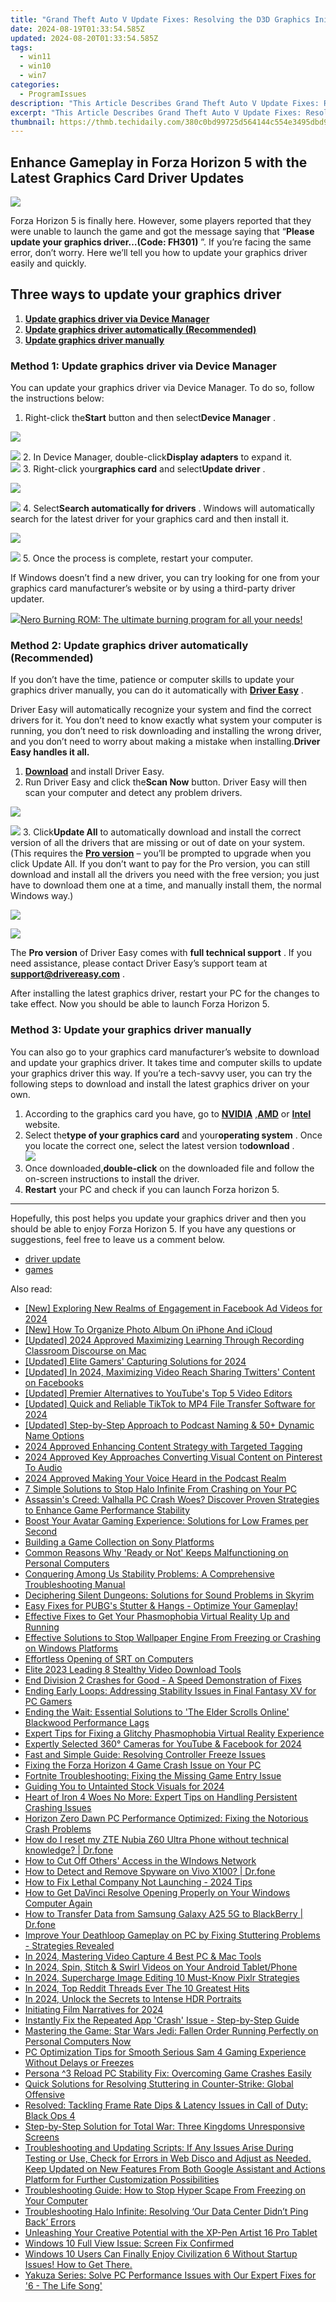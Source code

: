 ```yaml
---
title: "Grand Theft Auto V Update Fixes: Resolving the D3D Graphics Initialization Error (ERR_GFX_D3D_INIT)"
date: 2024-08-19T01:33:54.585Z
updated: 2024-08-20T01:33:54.585Z
tags:
  - win11
  - win10
  - win7
categories:
  - ProgramIssues
description: "This Article Describes Grand Theft Auto V Update Fixes: Resolving the D3D Graphics Initialization Error (ERR_GFX_D3D_INIT)"
excerpt: "This Article Describes Grand Theft Auto V Update Fixes: Resolving the D3D Graphics Initialization Error (ERR_GFX_D3D_INIT)"
thumbnail: https://thmb.techidaily.com/380c0bd99725d564144c554e3495dbd9ae260fd185cc36120b3c443e5fa292b5.JPEG
---
```


## Enhance Gameplay in Forza Horizon 5 with the Latest Graphics Card Driver Updates

![](https://images.drivereasy.com/wp-content/uploads/2021/11/forza-horizon-5-code-FH301.jpg)

 Forza Horizon 5 is finally here. However, some players reported that they were unable to launch the game and got the message saying that “**Please update your graphics driver…(Code: FH301)** ”. If you’re facing the same error, don’t worry. Here we’ll tell you how to update your graphics driver easily and quickly.

## Three ways to update your graphics driver

1. **[Update graphics driver via Device Manager](https://tools.techidaily.com/drivereasy/download/)**
2. **[Update graphics driver automatically (Recommended)](https://www.drivereasy.com/knowledge/forza-horizon-5-update-graphics-driver/#Method2)**
3. **[Update graphics driver manually](https://tools.techidaily.com/drivereasy/download/)**

### Method 1: Update graphics driver via Device Manager

 You can update your graphics driver via Device Manager. To do so, follow the instructions below:

1. Right-click the**Start** button and then select**Device Manager** .  
<!-- affiliate ads begin -->
<a href="https://shop.systoolsgroup.com/affiliate.php?ACCOUNT=SYSTOOBY&AFFILIATE=108875&PATH=https%3A%2F%2Fwww.systoolsgroup.com%3FAFFILIATE%3D108875%26RESOURCE%3DSysTools%2BSQL%2BRecovery"><img src="https://www.systoolsgroup.com/box/sql-recovery.png" border="0"></a>
<!-- affiliate ads end -->
![](https://images.drivereasy.com/wp-content/uploads/2021/11/start-device-manager.jpg)
2. In Device Manager, double-click**Display adapters** to expand it.  
![](https://images.drivereasy.com/wp-content/uploads/2021/11/display-adapter.jpg)
3. Right-click your**graphics card** and select**Update driver** .  
<!-- affiliate ads begin -->
<a href="https://shop.mondly.com/affiliate.php?ACCOUNT=ATISTUDI&AFFILIATE=108875&PATH=https%3A%2F%2Fwww.mondly.com%3FAFFILIATE%3D108875%26RESOURCE%3D%2BEducational%2B970x90%2B"><img src="https://secure.avangate.com/images/merchant/69c418c33ec2e1a4267fa9bb77fa1428/educational-970x90.gif" border="0"></a>
<!-- affiliate ads end -->
![](https://images.drivereasy.com/wp-content/uploads/2021/11/graphics-update-driver.jpg)
4. Select**Search automatically for drivers** . Windows will automatically search for the latest driver for your graphics card and then install it.  
<!-- affiliate ads begin -->
<a href="https://secure.2checkout.com/order/checkout.php?PRODS=3851655&QTY=1&AFFILIATE=108875&CART=1"><img src="http://www.aiseesoft.com/avangate/30p/banner.jpg" border="0"></a>
<!-- affiliate ads end -->
![](https://images.drivereasy.com/wp-content/uploads/2021/11/search-automatically-for-drivers.jpg)
5. Once the process is complete, restart your computer.

 If Windows doesn’t find a new driver, you can try looking for one from your graphics card manufacturer’s website or by using a third-party driver updater.

<!-- affiliate ads begin -->
<a href="https://store.nero.com/order/checkout.php?PRODS=39694080&QTY=1&AFFILIATE=108875&CART=1"><img src="http://cdnwww.nero.com/nero-com-wAssets/img/banners/2023/nbr/fire/Screenshot_1red_gb.jpg" border="0">Nero Burning ROM:
The ultimate burning program for all your needs!</a>
<!-- affiliate ads end -->
### Method 2: Update graphics driver automatically (Recommended)

 If you don’t have the time, patience or computer skills to update your graphics driver manually, you can do it automatically with **[Driver Easy](https://tools.techidaily.com/drivereasy/download/)**  .

 Driver Easy will automatically recognize your system and find the correct drivers for it. You don’t need to know exactly what system your computer is running, you don’t need to risk downloading and installing the wrong driver, and you don’t need to worry about making a mistake when installing.**Driver Easy handles it all.**

1. **[Download](https://tools.techidaily.com/drivereasy/download/)**  and install Driver Easy.
2. Run Driver Easy and click the**Scan Now** button. Driver Easy will then scan your computer and detect any problem drivers.  
<!-- affiliate ads begin -->
<a href="https://secure.2checkout.com/order/checkout.php?PRODS=4729320&QTY=1&AFFILIATE=108875&CART=1"><img src="https://secure.avangate.com/images/merchant/f7f07e7dab09533bc71247a5b29a7373/products/2_iDeviceMessageBox.png" border="0"></a>
<!-- affiliate ads end -->
![](https://images.drivereasy.com/wp-content/uploads/2021/09/de-scan-now-20-1.jpg)
3. Click**Update All** to automatically download and install the correct version of all the drivers that are missing or out of date on your system.  
 (This requires the **[Pro version](https://tools.techidaily.com/drivereasy/download/)**  – you’ll be prompted to upgrade when you click Update All. If you don’t want to pay for the Pro version, you can still download and install all the drivers you need with the free version; you just have to download them one at a time, and manually install them, the normal Windows way.)  
<!-- affiliate ads begin -->
<a href="https://shop.systoolsgroup.com/affiliate.php?ACCOUNT=SYSTOOBY&AFFILIATE=108875&PATH=https%3A%2F%2Fwww.systoolsgroup.com%3FAFFILIATE%3D108875%26RESOURCE%3D%2BSysTools%2BPDF%2BUnlocker"><img src="https://www.systoolsgroup.com/box/pdf-unlocker.png" border="0"></a>
<!-- affiliate ads end -->
![](https://images.drivereasy.com/wp-content/uploads/2021/09/de-nvidia-gtx-1080.jpg)

 The **Pro version** of Driver Easy comes with **full technical support** . If you need assistance, please contact Driver Easy’s support team at [**support@drivereasy.com**](https://tools.techidaily.com/drivereasy/download/) .

 After installing the latest graphics driver, restart your PC for the changes to take effect. Now you should be able to launch Forza Horizon 5.

### Method 3: Update your graphics driver manually

 You can also go to your graphics card manufacturer’s website to download and update your graphics driver. It takes time and computer skills to update your graphics driver this way. If you’re a tech-savvy user, you can try the following steps to download and install the latest graphics driver on your own.

1. According to the graphics card you have, go to **[NVIDIA](https://tools.techidaily.com/drivereasy/download/)**  ,[**AMD**](https://www.amd.com/en/support) or **[Intel](https://downloadcenter.intel.com/product/80939/Graphics)**  website.
2. Select the**type of your graphics card** and your**operating system** . Once you locate the correct one, select the latest version to**download** .  
![](https://images.drivereasy.com/wp-content/uploads/2021/11/nvidia-driver.jpg)
3. Once downloaded,**double-click** on the downloaded file and follow the on-screen instructions to install the driver.
4. **Restart** your PC and check if you can launch Forza horizon 5.

---

 Hopefully, this post helps you update your graphics driver and then you should be able to enjoy Forza Horizon 5\. If you have any questions or suggestions, feel free to leave us a comment below.

* [driver update](https://tools.techidaily.com/drivereasy/download/)
* [games](https://tools.techidaily.com/drivereasy/download/)

<ins class="adsbygoogle"
     style="display:block"
     data-ad-format="autorelaxed"
     data-ad-client="ca-pub-7571918770474297"
     data-ad-slot="1223367746"></ins>



<ins class="adsbygoogle"
     style="display:block"
     data-ad-client="ca-pub-7571918770474297"
     data-ad-slot="8358498916"
     data-ad-format="auto"
     data-full-width-responsive="true"></ins>

<span class="atpl-alsoreadstyle">Also read:</span>
<div><ul>
<li><a href="https://facebook-video-content.techidaily.com/new-exploring-new-realms-of-engagement-in-facebook-ad-videos-for-2024/"><u>[New] Exploring New Realms of Engagement in Facebook Ad Videos for 2024</u></a></li>
<li><a href="https://fox-glue.techidaily.com/new-how-to-organize-photo-album-on-iphone-and-icloud/"><u>[New] How To Organize Photo Album On iPhone And iCloud</u></a></li>
<li><a href="https://desktop-recording.techidaily.com/updated-2024-approved-maximizing-learning-through-recording-classroom-discourse-on-mac/"><u>[Updated] 2024 Approved  Maximizing Learning Through Recording Classroom Discourse on Mac</u></a></li>
<li><a href="https://youtube-docs.techidaily.com/ed-elite-gamers-capturing-solutions-for-2024/"><u>[Updated] Elite Gamers' Capturing Solutions for 2024</u></a></li>
<li><a href="https://twitter-videos.techidaily.com/updated-in-2024-maximizing-video-reach-sharing-twitters-content-on-facebooks/"><u>[Updated] In 2024, Maximizing Video Reach  Sharing Twitters' Content on Facebooks</u></a></li>
<li><a href="https://facebook-video-share.techidaily.com/updated-premier-alternatives-to-youtubes-top-5-video-editors/"><u>[Updated] Premier Alternatives to YouTube's Top 5 Video Editors</u></a></li>
<li><a href="https://tiktok-video-recordings.techidaily.com/updated-quick-and-reliable-tiktok-to-mp4-file-transfer-software-for-2024/"><u>[Updated] Quick and Reliable TikTok to MP4 File Transfer Software for 2024</u></a></li>
<li><a href="https://extra-approaches.techidaily.com/updated-step-by-step-approach-to-podcast-naming-and-50plus-dynamic-name-options/"><u>[Updated] Step-by-Step Approach to Podcast Naming & 50+ Dynamic Name Options</u></a></li>
<li><a href="https://youtube-clips.techidaily.com/2024-approved-enhancing-content-strategy-with-targeted-tagging/"><u>2024 Approved  Enhancing Content Strategy with Targeted Tagging</u></a></li>
<li><a href="https://extra-skills.techidaily.com/2024-approved-key-approaches-converting-visual-content-on-pinterest-to-audio/"><u>2024 Approved  Key Approaches  Converting Visual Content on Pinterest To Audio</u></a></li>
<li><a href="https://extra-support.techidaily.com/2024-approved-making-your-voice-heard-in-the-podcast-realm/"><u>2024 Approved  Making Your Voice Heard in the Podcast Realm</u></a></li>
<li><a href="https://win-answers.techidaily.com/7-simple-solutions-to-stop-halo-infinite-from-crashing-on-your-pc/"><u>7 Simple Solutions to Stop Halo Infinite From Crashing on Your PC</u></a></li>
<li><a href="https://win-answers.techidaily.com/assassins-creed-valhalla-pc-crash-woes-discover-proven-strategies-to-enhance-game-performance-stability/"><u>Assassin's Creed: Valhalla PC Crash Woes? Discover Proven Strategies to Enhance Game Performance Stability</u></a></li>
<li><a href="https://win-answers.techidaily.com/boost-your-avatar-gaming-experience-solutions-for-low-frames-per-second/"><u>Boost Your Avatar Gaming Experience: Solutions for Low Frames per Second</u></a></li>
<li><a href="https://games-able.techidaily.com/building-a-game-collection-on-sony-platforms/"><u>Building a Game Collection on Sony Platforms</u></a></li>
<li><a href="https://win-answers.techidaily.com/common-reasons-why-ready-or-not-keeps-malfunctioning-on-personal-computers/"><u>Common Reasons Why 'Ready or Not' Keeps Malfunctioning on Personal Computers</u></a></li>
<li><a href="https://win-answers.techidaily.com/conquering-among-us-stability-problems-a-comprehensive-troubleshooting-manual/"><u>Conquering Among Us Stability Problems: A Comprehensive Troubleshooting Manual</u></a></li>
<li><a href="https://win-answers.techidaily.com/deciphering-silent-dungeons-solutions-for-sound-problems-in-skyrim/"><u>Deciphering Silent Dungeons: Solutions for Sound Problems in Skyrim</u></a></li>
<li><a href="https://win-answers.techidaily.com/easy-fixes-for-pubgs-stutter-and-hangs-optimize-your-gameplay/"><u>Easy Fixes for PUBG's Stutter & Hangs - Optimize Your Gameplay!</u></a></li>
<li><a href="https://win-answers.techidaily.com/effective-fixes-to-get-your-phasmophobia-virtual-reality-up-and-running/"><u>Effective Fixes to Get Your Phasmophobia Virtual Reality Up and Running</u></a></li>
<li><a href="https://win-answers.techidaily.com/effective-solutions-to-stop-wallpaper-engine-from-freezing-or-crashing-on-windows-platforms/"><u>Effective Solutions to Stop Wallpaper Engine From Freezing or Crashing on Windows Platforms</u></a></li>
<li><a href="https://article-helps.techidaily.com/effortless-opening-of-srt-on-computers/"><u>Effortless Opening of SRT on Computers</u></a></li>
<li><a href="https://facebook-videos.techidaily.com/elite-2023-leading-8-stealthy-video-download-tools/"><u>Elite 2023  Leading 8 Stealthy Video Download Tools</u></a></li>
<li><a href="https://win-answers.techidaily.com/end-division-2-crashes-for-good-a-speed-demonstration-of-fixes/"><u>End Division 2 Crashes for Good - A Speed Demonstration of Fixes</u></a></li>
<li><a href="https://win-answers.techidaily.com/ending-early-loops-addressing-stability-issues-in-final-fantasy-xv-for-pc-gamers/"><u>Ending Early Loops: Addressing Stability Issues in Final Fantasy XV for PC Gamers</u></a></li>
<li><a href="https://program-issues.techidaily.com/ending-the-wait-essential-solutions-to-the-elder-scrolls-online-blackwood-performance-lags/"><u>Ending the Wait: Essential Solutions to 'The Elder Scrolls Online' Blackwood Performance Lags</u></a></li>
<li><a href="https://win-answers.techidaily.com/expert-tips-for-fixing-a-glitchy-phasmophobia-virtual-reality-experience/"><u>Expert Tips for Fixing a Glitchy Phasmophobia Virtual Reality Experience</u></a></li>
<li><a href="https://some-techniques.techidaily.com/expertly-selected-360-cameras-for-youtube-and-facebook-for-2024/"><u>Expertly Selected 360° Cameras for YouTube & Facebook for 2024</u></a></li>
<li><a href="https://win-answers.techidaily.com/fast-and-simple-guide-resolving-controller-freeze-issues/"><u>Fast and Simple Guide: Resolving Controller Freeze Issues</u></a></li>
<li><a href="https://win-answers.techidaily.com/fixing-the-forza-horizon-4-game-crash-issue-on-your-pc/"><u>Fixing the Forza Horizon 4 Game Crash Issue on Your PC</u></a></li>
<li><a href="https://win-answers.techidaily.com/fortnite-troubleshooting-fixing-the-missing-game-entry-issue/"><u>Fortnite Troubleshooting: Fixing the Missing Game Entry Issue</u></a></li>
<li><a href="https://some-knowledge.techidaily.com/guiding-you-to-untainted-stock-visuals-for-2024/"><u>Guiding You to Untainted Stock Visuals for 2024</u></a></li>
<li><a href="https://win-answers.techidaily.com/heart-of-iron-4-woes-no-more-expert-tips-on-handling-persistent-crashing-issues/"><u>Heart of Iron 4 Woes No More: Expert Tips on Handling Persistent Crashing Issues</u></a></li>
<li><a href="https://win-able.techidaily.com/horizon-zero-dawn-pc-performance-optimized-fixing-the-notorious-crash-problems/"><u>Horizon Zero Dawn PC Performance Optimized: Fixing the Notorious Crash Problems</u></a></li>
<li><a href="https://techidaily.com/how-do-i-reset-my-zte-nubia-z60-ultra-phone-without-technical-knowledge-drfone-by-drfone-reset-android-reset-android/"><u>How do I reset my ZTE Nubia Z60 Ultra Phone without technical knowledge? | Dr.fone</u></a></li>
<li><a href="https://win11.techidaily.com/how-to-cut-off-others-access-in-the-windows-network/"><u>How to Cut Off Others' Access in the WIndows Network</u></a></li>
<li><a href="https://android-location-track.techidaily.com/how-to-detect-and-remove-spyware-on-vivo-x100-drfone-by-drfone-virtual-android/"><u>How to Detect and Remove Spyware on Vivo X100? | Dr.fone</u></a></li>
<li><a href="https://win-answers.techidaily.com/1723002623201-how-to-fix-lethal-company-not-launching-2024-tips/"><u>How to Fix Lethal Company Not Launching - 2024 Tips</u></a></li>
<li><a href="https://win-answers.techidaily.com/how-to-get-davinci-resolve-opening-properly-on-your-windows-computer-again/"><u>How to Get DaVinci Resolve Opening Properly on Your Windows Computer Again</u></a></li>
<li><a href="https://android-transfer.techidaily.com/how-to-transfer-data-from-samsung-galaxy-a25-5g-to-blackberry-drfone-by-drfone-transfer-from-android-transfer-from-android/"><u>How to Transfer Data from Samsung Galaxy A25 5G to BlackBerry | Dr.fone</u></a></li>
<li><a href="https://win-answers.techidaily.com/improve-your-deathloop-gameplay-on-pc-by-fixing-stuttering-problems-strategies-revealed/"><u>Improve Your Deathloop Gameplay on PC by Fixing Stuttering Problems - Strategies Revealed</u></a></li>
<li><a href="https://screen-mirroring-recording.techidaily.com/in-2024-mastering-video-capture-4-best-pc-and-mac-tools/"><u>In 2024, Mastering Video Capture  4 Best PC & Mac Tools</u></a></li>
<li><a href="https://extra-guidance.techidaily.com/in-2024-spin-stitch-and-swirl-videos-on-your-android-tabletphone/"><u>In 2024, Spin, Stitch & Swirl Videos on Your Android Tablet/Phone</u></a></li>
<li><a href="https://some-guidance.techidaily.com/in-2024-supercharge-image-editing-10-must-know-pixlr-strategies/"><u>In 2024, Supercharge Image Editing  10 Must-Know Pixlr Strategies</u></a></li>
<li><a href="https://some-approaches.techidaily.com/in-2024-top-reddit-threads-ever-the-10-greatest-hits/"><u>In 2024, Top Reddit Threads Ever  The 10 Greatest Hits</u></a></li>
<li><a href="https://some-skills.techidaily.com/in-2024-unlock-the-secrets-to-intense-hdr-portraits/"><u>In 2024, Unlock the Secrets to Intense HDR Portraits</u></a></li>
<li><a href="https://some-knowledge.techidaily.com/initiating-film-narratives-for-2024/"><u>Initiating Film Narratives for 2024</u></a></li>
<li><a href="https://win-answers.techidaily.com/instantly-fix-the-repeated-app-crash-issue-step-by-step-guide/"><u>Instantly Fix the Repeated App 'Crash' Issue - Step-by-Step Guide</u></a></li>
<li><a href="https://win-answers.techidaily.com/mastering-the-game-star-wars-jedi-fallen-order-running-perfectly-on-personal-computers-now/"><u>Mastering the Game: Star Wars Jedi: Fallen Order Running Perfectly on Personal Computers Now</u></a></li>
<li><a href="https://win-answers.techidaily.com/pc-optimization-tips-for-smooth-serious-sam-4-gaming-experience-without-delays-or-freezes/"><u>PC Optimization Tips for Smooth Serious Sam 4 Gaming Experience Without Delays or Freezes</u></a></li>
<li><a href="https://win-answers.techidaily.com/persona-3-reload-pc-stability-fix-overcoming-game-crashes-easily/"><u>Persona ^3 Reload PC Stability Fix: Overcoming Game Crashes Easily</u></a></li>
<li><a href="https://win-answers.techidaily.com/quick-solutions-for-resolving-stuttering-in-counter-strike-global-offensive/"><u>Quick Solutions for Resolving Stuttering in Counter-Strike: Global Offensive</u></a></li>
<li><a href="https://win-answers.techidaily.com/resolved-tackling-frame-rate-dips-and-latency-issues-in-call-of-duty-black-ops-4/"><u>Resolved: Tackling Frame Rate Dips & Latency Issues in Call of Duty: Black Ops 4</u></a></li>
<li><a href="https://win-answers.techidaily.com/step-by-step-solution-for-total-war-three-kingdoms-unresponsive-screens/"><u>Step-by-Step Solution for Total War: Three Kingdoms Unresponsive Screens</u></a></li>
<li><a href="https://win-answers.techidaily.com/troubleshooting-and-updating-scripts-if-any-issues-arise-during-testing-or-use-check-for-errors-in-web-disco-and-adjust-as-needed-keep-updated-on-new-featur617/"><u>Troubleshooting and Updating Scripts: If Any Issues Arise During Testing or Use, Check for Errors in Web Disco and Adjust as Needed. Keep Updated on New Features From Both Google Assistant and Actions Platform for Further Customization Possibilities</u></a></li>
<li><a href="https://win-answers.techidaily.com/troubleshooting-guide-how-to-stop-hyper-scape-from-freezing-on-your-computer/"><u>Troubleshooting Guide: How to Stop Hyper Scape From Freezing on Your Computer</u></a></li>
<li><a href="https://win-answers.techidaily.com/troubleshooting-halo-infinite-resolving-our-data-center-didnt-ping-back-errors/"><u>Troubleshooting Halo Infinite: Resolving ‘Our Data Center Didn’t Ping Back’ Errors</u></a></li>
<li><a href="https://buynow-reviews.techidaily.com/unleashing-your-creative-potential-with-the-xp-pen-artist-16-pro-tablet/"><u>Unleashing Your Creative Potential with the XP-Pen Artist 16 Pro Tablet</u></a></li>
<li><a href="https://network-issues.techidaily.com/windows-10-full-view-issue-screen-fix-confirmed/"><u>Windows 10 Full View Issue: Screen Fix Confirmed</u></a></li>
<li><a href="https://win-answers.techidaily.com/1723012370815-windows-10-users-can-finally-enjoy-civilization-6-without-startup-issues-how-to-get-there/"><u>Windows 10 Users Can Finally Enjoy Civilization 6 Without Startup Issues! How to Get There.</u></a></li>
<li><a href="https://win-answers.techidaily.com/yakuza-series-solve-pc-performance-issues-with-our-expert-fixes-for-6-the-life-song/"><u>Yakuza Series: Solve PC Performance Issues with Our Expert Fixes for '6 - The Life Song'</u></a></li>
</ul></div>
